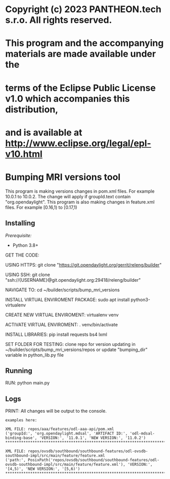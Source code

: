 # Copyright (c) 2023 PANTHEON.tech s.r.o. All rights reserved.
#
# This program and the accompanying materials are made available under the
# terms of the Eclipse Public License v1.0 which accompanies this distribution,
# and is available at http://www.eclipse.org/legal/epl-v10.html

# Bumping MRI versions tool

This program is making versions changes in pom.xml files. For example 10.0.1
to 10.0.2. The change will apply if groupId.text contain "org.opendaylight".
This program is also making changes in feature.xml files. For example
[0.16,1) to [0.17,1)

## Installing

_Prerequisite:_

- Python 3.8+

GET THE CODE:

USING HTTPS:
git clone "https://git.opendaylight.org/gerrit/releng/builder"

USING SSH:
git clone "ssh://{USERNAME}@git.opendaylight.org:29418/releng/builder"

NAVIGATE TO:
cd ~/builder/scripts/bump_mri_versions

INSTALL VIRTUAL ENVIROMENT PACKAGE:
sudo apt install python3-virtualenv

CREATE NEW VIRTUAL ENVIROMENT:
virtualenv venv

ACTIVATE VIRTUAL ENVIROMENT:
. venv/bin/activate

INSTALL LIBRARIES:
pip install requests bs4 lxml

SET FOLDER FOR TESTING:
clone repo for version updating in ~/builder/scripts/bump_mri_versions/repos or
update "bumping_dir" variable in python_lib.py file

## Running

RUN: python main.py

## Logs

PRINT:
All changes will be output to the console.

    examples here:

    XML FILE: repos/aaa/features/odl-aaa-api/pom.xml
    ('groupId:', 'org.opendaylight.mdsal', 'ARTIFACT ID:', 'odl-mdsal-binding-base', 'VERSION:', '11.0.1', 'NEW VERSION:', '11.0.2')
    ****************************************************************************************************

    XML FILE: repos/ovsdb/southbound/southbound-features/odl-ovsdb-southbound-impl/src/main/feature/feature.xml
    ('path:', PosixPath('repos/ovsdb/southbound/southbound-features/odl-ovsdb-southbound-impl/src/main/feature/feature.xml'), 'VERSION:', '[4,5)', 'NEW VERSION:', '[5,6)')
    ****************************************************************************************************
